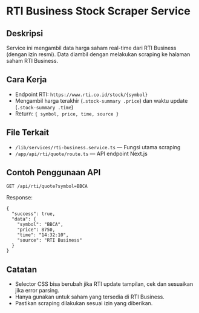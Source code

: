 # RTI Business Stock Scraper Service

## Deskripsi
Service ini mengambil data harga saham real-time dari RTI Business (dengan izin resmi). Data diambil dengan melakukan scraping ke halaman saham RTI Business.

## Cara Kerja
- Endpoint RTI: `https://www.rti.co.id/stock/{symbol}`
- Mengambil harga terakhir (`.stock-summary .price`) dan waktu update (`.stock-summary .time`)
- Return: `{ symbol, price, time, source }`

## File Terkait
- `/lib/services/rti-business.service.ts` — Fungsi utama scraping
- `/app/api/rti/quote/route.ts` — API endpoint Next.js

## Contoh Penggunaan API
```
GET /api/rti/quote?symbol=BBCA
```
Response:
```
{
  "success": true,
  "data": {
    "symbol": "BBCA",
    "price": 8750,
    "time": "14:32:10",
    "source": "RTI Business"
  }
}
```

## Catatan
- Selector CSS bisa berubah jika RTI update tampilan, cek dan sesuaikan jika error parsing.
- Hanya gunakan untuk saham yang tersedia di RTI Business.
- Pastikan scraping dilakukan sesuai izin yang diberikan.
